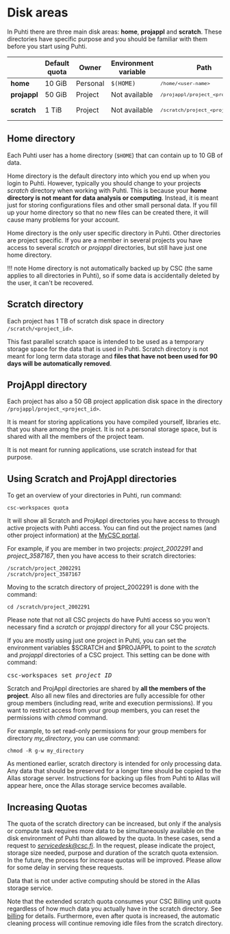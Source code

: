 # Disk areas

In Puhti there are three main disk areas: **home**, **projappl** and
**scratch**. These directories have specific purpose and you should be
familiar with them before you start using Puhti.

|              | Default quota | Owner    | Environment variable | Path                                            | Cleaning      |
| ------------ | ------------- | -------- | -------------------- | ----------------------------------------------- | ------------- |
| **home**     | 10 GiB        | Personal | `$(HOME)`            | <small>`/home/<user-name>`</small>              | No            |
| **projappl** | 50 GiB        | Project  | Not available        | <small>`/projappl/project_<project_id>`</small> | No            |
| **scratch**  | 1 TiB         | Project  | Not available        | <small>`/scratch/project_<project_id>`</small>  | Yes - 90 days |



## Home directory

Each Puhti user has a home directory (`$HOME`) that can contain up to 10 GB of
data.

Home directory is the default directory into which you end up when you login
to Puhti. However, typically you should change to your projects *scratch*
directory when working with Puhti. This is because your
**home directory is not meant for data analysis or computing**. Instead, it is
meant just for storing configurations files and other small personal data. If
you fill up your home directory so that no new files can be created there, it
will cause many problems for your account.

Home directory is the only user specific directory in Puhti. Other directories
are project specific. If you are a member in several projects you have access
to several *scratch* or *projappl* directories, but still have just one home
directory.

!!! note
    Home directory is not automatically backed up by CSC (the same applies to
    all directories in Puhti), so if some data is accidentally deleted by the
    user, it can't be recovered.


## Scratch directory

Each project has 1 TB of scratch disk space in directory
`/scratch/<project_id>`.

This fast parallel scratch space is intended to be used as a temporary storage
space for the data that is used in Puhti. Scratch directory is not meant for
long term data storage and **files that have not been used for 90 days will
be automatically removed**.

## ProjAppl directory

Each project has also a 50 GB project application disk space in the directory
`/projappl/project_<project_id>`.

It is meant for storing applications you have compiled yourself, libraries
etc. that you share among the project. It is not a personal storage space, but
is shared with all the members of the project team.

It is not meant for running applications, use scratch instead for that
purpose.

## Using Scratch and ProjAppl directories

To get an overview of your directories in Puhti, run command:
```text
csc-workspaces quota
```
It will show all Scratch and ProjAppl directories you have access to through
active projects with Puhti access. You can find out the project names (and
other project information) at the [MyCSC portal](https://my.csc.fi).

For example, if you are member in two projects: *project_2002291*
and *project_3587167*, then you have access to their scratch directories:
```text
/scratch/project_2002291
/scratch/project_3587167
```
Moving to the scratch directory of project_2002291 is done with the command:
```text
cd /scratch/project_2002291
```
Please note that not all CSC projects do have Puhti access so you won't
necessary find a *scratch* or *projappl* directory for all your CSC projects.

If you are mostly using just one project in Puhti, you can set the
environment variables $SCRATCH and $PROJAPPL to point to the *scratch* and
*projappl* directories of a CSC project. This setting can be done with
command:
<pre>
csc-workspaces set <i>project_ID</i>
</pre>

Scratch and ProjAppl directories are shared by **all the members of the
project**. Also all new files and directories are fully accessible for other
group members (including read, write and execution permissions). If you want
to restrict access from your group members, you can reset the permissions with
*chmod* command.

For example, to set read-only permissions for your group members for directory
*my_directory*, you can use command:
```text
chmod -R g-w my_directory
```

As mentioned earlier, scratch directory is intended for only processing data.
Any data that should be preserved for a longer time should be copied to the
Allas storage server. Instructions for backing up files from Puhti to Allas
will appear here, once the Allas storage service becomes available.


## Increasing Quotas


The quota of the scratch directory can be increased, but only if the
analysis or compute task requires more data to be simultaneously available
on the disk environment of Puhti than allowed by the quota. In these cases,
send a request to
*servicedesk@csc.fi*.  In the request, please indicate the project,
storage size needed, purpose and duration of the scratch quota
extension. In the future, the process for increase quotas will be
improved. Please allow for some delay in serving these requests.

Data that is not under active computing should be stored in the  Allas
storage service.

Note that the extended scratch quota consumes your CSC Billing unit
quota regardless of how much data you actually have in the scratch
directory. See [billing](../accounts/billing.md) for details.
Furthermore, even after quota is increased, the automatic cleaning
process will continue removing idle files from the scratch directory.
